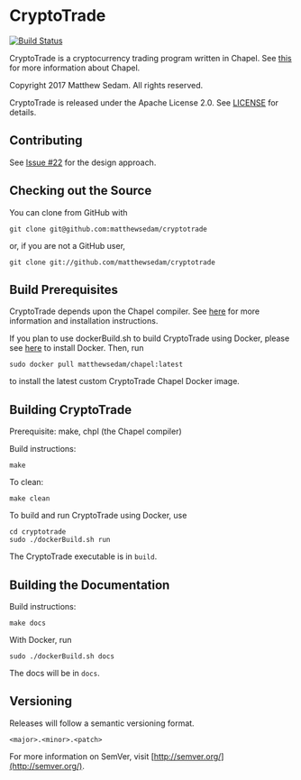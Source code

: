 # CryptoTrade

[![Build 
Status](https://travis-ci.org/matthewsedam/cryptotrade.svg?branch=master)](https://travis-ci.org/matthewsedam/cryptotrade)

CryptoTrade is a cryptocurrency trading program written in Chapel.
See [this](https://github.com/chapel-lang/chapel) for more information 
about Chapel.

Copyright 2017 Matthew Sedam. All rights reserved.

CryptoTrade is released under the Apache License 2.0.
See [LICENSE](LICENSE.txt) for details.

## Contributing

See [Issue #22](//github.com/matthewsedam/cryptotrade/issues/22) for the 
design approach.

## Checking out the Source

You can clone from GitHub with

    git clone git@github.com:matthewsedam/cryptotrade

or, if you are not a GitHub user,

    git clone git://github.com/matthewsedam/cryptotrade

## Build Prerequisites

CryptoTrade depends upon the Chapel compiler.
See [here](https://github.com/chapel-lang/chapel) for more
information and installation instructions.

If you plan to use dockerBuild.sh to build CryptoTrade using Docker,
please see [here](https://www.docker.com/) to install Docker. Then,
run

    sudo docker pull matthewsedam/chapel:latest

to install the latest custom CryptoTrade Chapel Docker image.

## Building CryptoTrade

Prerequisite: make, chpl (the Chapel compiler)

Build instructions:

    make

To clean:

    make clean

To build and run CryptoTrade using Docker, use

    cd cryptotrade
    sudo ./dockerBuild.sh run

The CryptoTrade executable is in `build`.

## Building the Documentation

Build instructions:

    make docs

With Docker, run

    sudo ./dockerBuild.sh docs

The docs will be in `docs`.

## Versioning

Releases will follow a semantic versioning format.

`<major>.<minor>.<patch>`

For more information on SemVer, visit 
[http://semver.org/](http://semver.org/).
